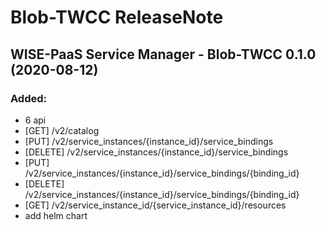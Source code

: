 #  Blob-TWCC ReleaseNote

## WISE-PaaS Service Manager - Blob-TWCC 0.1.0 (2020-08-12)

### Added:
- 6 api
- [GET] /v2/catalog
- [PUT] /v2/service_instances/{instance_id}/service_bindings
- [DELETE] /v2/service_instances/{instance_id}/service_bindings
- [PUT] /v2/service_instances/{instance_id}/service_bindings/{binding_id}
- [DELETE] /v2/service_instances/{instance_id}/service_bindings/{binding_id}
- [GET] /v2/service_instance_id/{service_instance_id}/resources
- add helm chart
